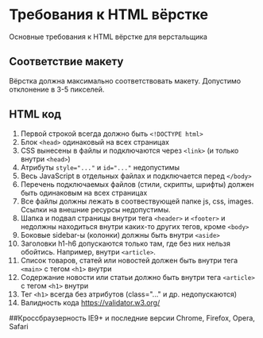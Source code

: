 # Требования к HTML вёрстке
Основные требования к HTML вёрстке для верстальщика

## Соответствие макету
Вёрстка должна максимально соответствовать макету. Допустимо отклонение в 3-5 пикселей.

## HTML код
1. Первой строкой всегда должно быть `<!DOCTYPE html>`
2. Блок `<head>` одинаковый на всех страницах
3. CSS вынесены в файлы и подключаются через `<link>` (и только внутри `<head>`)
4. Атрибуты `style="..."` и `id="..."` недопустимы
5. Весь JavaScript в отдельных файлах и подключается перед `</body>`
6. Перечень подключаемых файлов (стили, скрипты, шрифты) должен быть одинаковым на всех страницах
7. Все файлы должны лежать в соотвествующей папке js, css, images. Ссылки на внешние ресурсы недопустимы.
8. Шапка и подвал страницы внутри тега `<header>` и `<footer>` и недолжны находиться внутри каких-то других тегов, кроме `<body>`
9. Боковые sidebar-ы (колонки) должны быть внутри `<aside>`
10. Заголовки h1-h6 допускаются только там, где без них нельзя обойтись. Например, внутри `<article>`.
11. Список товаров, статей или новостей должен быть внутри тега `<main>` с тегом `<h1>` внутри
12. Содержание новости или статьи должно быть внутри тега `<article>` с тегом `<h1>` внутри
13. Тег `<h1>` всегда без атрибутов (class="..." и др. недопускаются)
14. Валидность кода https://validator.w3.org/

##Кроссбраузерность
IE9+ и последние версии Chrome, Firefox, Opera, Safari
